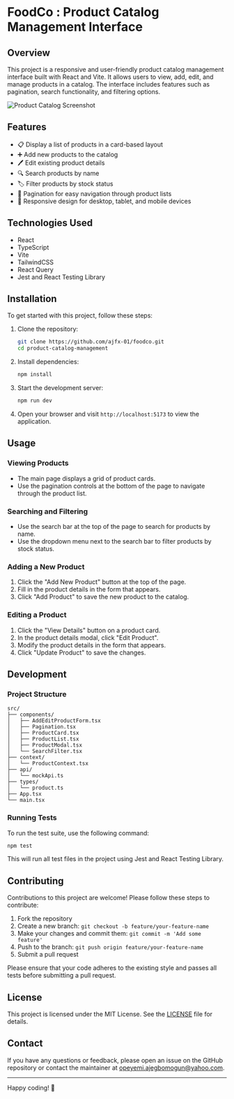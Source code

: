 # FoodCo : Product Catalog Management Interface

## Overview

This project is a responsive and user-friendly product catalog management interface built with React and Vite. It allows users to view, add, edit, and manage products in a catalog. The interface includes features such as pagination, search functionality, and filtering options.

![Product Catalog Screenshot](https://via.placeholder.com/800x400?text=Product+Catalog+Screenshot)

## Features

- 📋 Display a list of products in a card-based layout
- ➕ Add new products to the catalog
- 🖊️ Edit existing product details
- 🔍 Search products by name
- 🏷️ Filter products by stock status
- 📄 Pagination for easy navigation through product lists
- 📱 Responsive design for desktop, tablet, and mobile devices

## Technologies Used

- React
- TypeScript
- Vite
- TailwindCSS
- React Query
- Jest and React Testing Library

## Installation

To get started with this project, follow these steps:

1. Clone the repository:
   ```bash
   git clone https://github.com/ajfx-01/foodco.git
   cd product-catalog-management
   ```

2. Install dependencies:
   ```bash
   npm install
   ```

3. Start the development server:
   ```bash
   npm run dev
   ```

4. Open your browser and visit `http://localhost:5173` to view the application.

## Usage

### Viewing Products

- The main page displays a grid of product cards.
- Use the pagination controls at the bottom of the page to navigate through the product list.

### Searching and Filtering

- Use the search bar at the top of the page to search for products by name.
- Use the dropdown menu next to the search bar to filter products by stock status.

### Adding a New Product

1. Click the "Add New Product" button at the top of the page.
2. Fill in the product details in the form that appears.
3. Click "Add Product" to save the new product to the catalog.

### Editing a Product

1. Click the "View Details" button on a product card.
2. In the product details modal, click "Edit Product".
3. Modify the product details in the form that appears.
4. Click "Update Product" to save the changes.

## Development

### Project Structure

```
src/
├── components/
│   ├── AddEditProductForm.tsx
│   ├── Pagination.tsx
│   ├── ProductCard.tsx
│   ├── ProductList.tsx
│   ├── ProductModal.tsx
│   └── SearchFilter.tsx
├── context/
│   └── ProductContext.tsx
├── api/
│   └── mockApi.ts
├── types/
│   └── product.ts
├── App.tsx
└── main.tsx
```

### Running Tests

To run the test suite, use the following command:

```bash
npm test
```

This will run all test files in the project using Jest and React Testing Library.

## Contributing

Contributions to this project are welcome! Please follow these steps to contribute:

1. Fork the repository
2. Create a new branch: `git checkout -b feature/your-feature-name`
3. Make your changes and commit them: `git commit -m 'Add some feature'`
4. Push to the branch: `git push origin feature/your-feature-name`
5. Submit a pull request

Please ensure that your code adheres to the existing style and passes all tests before submitting a pull request.

## License

This project is licensed under the MIT License. See the [LICENSE](LICENSE) file for details.

## Contact

If you have any questions or feedback, please open an issue on the GitHub repository or contact the maintainer at [opeyemi.ajegbomogun@yahoo.com](mailto:your-email@example.com).

---

Happy coding! 🚀